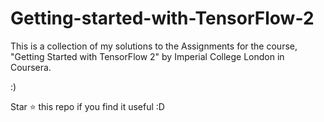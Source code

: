 # Getting-started-with-TensorFlow-2

This is a collection of my solutions to the Assignments for the course, "Getting Started with TensorFlow 2" by Imperial College London in Coursera.

:)


Star ⭐️ this repo if you find it useful :D
